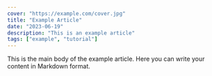 ```yaml
---
cover: "https://example.com/cover.jpg"
title: "Example Article"
date: "2023-06-19"
description: "This is an example article"
tags: ["example", "tutorial"]
---
```


This is the main body of the example article. Here you can write your content in Markdown format.
